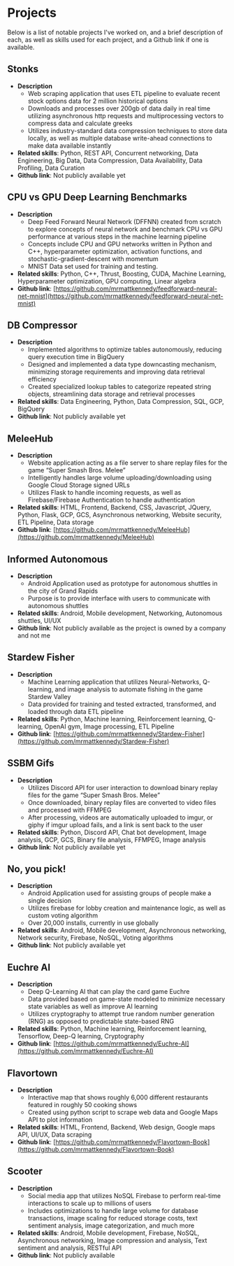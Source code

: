 # Projects
Below is a list of notable projects I've worked on, and a brief description of each, as well as skills used for each project, and a Github link if one is available.

## Stonks
- **Description**
    - Web scraping application that uses ETL pipeline to evaluate recent stock options data for 2 million historical options
    - Downloads and processes over 200gb of data daily in real time utilizing asynchronous http requests and multiprocessing vectors to compress data and calculate greeks
    - Utilizes industry-standard data compression techniques to store data locally, as well as multiple database write-ahead connections to make data available instantly
- **Related skills**: 
Python, REST API, Concurrent networking, Data Engineering, Big Data, Data Compression, Data Availability, Data Profiling, Data Curation
- **Github link**: 
Not publicly available yet

## CPU vs GPU Deep Learning Benchmarks
- **Description**
    - Deep Feed Forward Neural Network (DFFNN) created from scratch to explore concepts of neural network and benchmark CPU vs GPU performance at various steps in the machine learning pipeline
    - Concepts include CPU and GPU networks written in Python and C++, hyperparameter optimization, activation functions, and stochastic-gradient-descent with momentum
    - MNIST Data set used for training and testing.
- **Related skills**: 
Python, C++, Thrust, Boosting, CUDA, Machine Learning, Hyperparameter optimization, GPU computing, Linear algebra
- **Github link**: 
[https://github.com/mrmattkennedy/feedforward-neural-net-mnist](https://github.com/mrmattkennedy/feedforward-neural-net-mnist)

## DB Compressor
- **Description**
    - Implemented algorithms to optimize tables autonomously, reducing query execution time in BigQuery
    - Designed and implemented a data type downcasting mechanism, minimizing storage requirements and improving data retrieval efficiency
    - Created specialized lookup tables to categorize repeated string objects, streamlining data storage and retrieval processes
- **Related skills**: 
Data Engineering, Python, Data Compression, SQL, GCP, BigQuery
- **Github link**: 
Not publicly available yet

## MeleeHub
- **Description**
    - Website application acting as a file server to share replay files for the game “Super Smash Bros. Melee”
    - Intelligently handles large volume uploading/downloading using Google Cloud Storage signed URLs
    - Utilizes Flask to handle incoming requests, as well as Firebase/Firebase Authentication to handle authentication 
- **Related skills**: 
HTML, Frontend, Backend, CSS, Javascript, JQuery, Python, Flask, GCP, GCS, Asynchronous networking, Website security, ETL Pipeline, Data storage
- **Github link**: 
[https://github.com/mrmattkennedy/MeleeHub](https://github.com/mrmattkennedy/MeleeHub)

## Informed Autonomous
- **Description**
    - Android Application used as prototype for autonomous shuttles in the city of Grand Rapids 
    - Purpose is to provide interface with users to communicate with autonomous shuttles
- **Related skills**: 
Android, Mobile development, Networking, Autonomous shuttles, UI/UX
- **Github link**: 
Not publicly available as the project is owned by a company and not me

## Stardew Fisher
- **Description**
    - Machine Learning application that utilizes Neural-Networks, Q-learning, and image analysis to automate fishing in the game Stardew Valley
    - Data provided for training and tested extracted, transformed, and loaded through data ETL pipeline
- **Related skills**: 
Python, Machine learning, Reinforcement learning, Q-learning, OpenAI gym, Image processing, ETL Pipeline
- **Github link**: 
[https://github.com/mrmattkennedy/Stardew-Fisher](https://github.com/mrmattkennedy/Stardew-Fisher)

## SSBM Gifs
- **Description**
    - Utilizes Discord API for user interaction to download binary replay files for the game “Super Smash Bros. Melee”
    - Once downloaded, binary replay files are converted to video files and processed with FFMPEG
    - After processing, videos are automatically uploaded to imgur, or giphy if imgur upload fails, and a link is sent back to the user
- **Related skills**: 
Python, Discord API, Chat bot development, Image analysis, GCP, GCS, Binary file analysis, FFMPEG, Image analysis
- **Github link**: 
Not publicly available yet

## No, you pick!
- **Description**
    - Android Application used for assisting groups of people make a single decision
    - Utilizes firebase for lobby creation and maintenance logic, as well as custom voting algorithm
    - Over 20,000 installs, currently in use globally
- **Related skills**: 
Android, Mobile development, Asynchronous networking, Network security, Firebase, NoSQL, Voting algorithms
- **Github link**: 
Not publicly available yet

## Euchre AI
- **Description**
    - Deep Q-Learning AI that can play the card game Euchre
    - Data provided based on game-state modeled to minimize necessary state variables as well as improve AI learning
    - Utilizes cryptography to attempt true random number generation (RNG) as opposed to predictable state-based RNG
- **Related skills**: 
Python, Machine learning, Reinforcement learning, Tensorflow, Deep-Q learning, Cryptography
- **Github link**: 
[https://github.com/mrmattkennedy/Euchre-AI](https://github.com/mrmattkennedy/Euchre-AI)

## Flavortown
- **Description**
    - Interactive map that shows roughly 6,000 different restaurants featured in roughly 50 cooking shows
    - Created using python script to scrape web data and Google Maps API to plot information
- **Related skills**: 
HTML, Frontend, Backend, Web design, Google maps API, UI/UX, Data scraping
- **Github link**: 
[https://github.com/mrmattkennedy/Flavortown-Book](https://github.com/mrmattkennedy/Flavortown-Book)

## Scooter
- **Description**
    - Social media app that utilizes NoSQL Firebase to perform real-time interactions to scale up to millions of users
    - Includes optimizations to handle large volume for database transactions, image scaling for reduced storage costs, text sentiment analysis, image categorization, and much more
- **Related skills**: 
Android, Mobile development, Firebase, NoSQL, Asynchronous networking, Image compression and analysis, Text sentiment and analysis, RESTful API
- **Github link**: 
Not publicly available